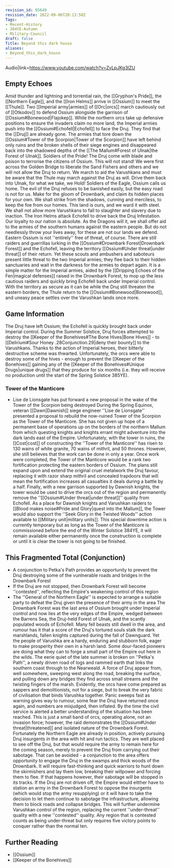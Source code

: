 ```yaml
---
revision_id: 95649
revision_date: 2022-09-06T20:13:50Z
Tags:
- Recent-History
- 384YE-Autumn
- Military-Council
draft: false
Title: Beyond this dark house
aliases:
- Beyond_this_dark_house
---
```

Audio|link=https://www.youtube.com/watch?v=ZyLpJKg3IZU
## Empty Echoes
Amid thunder and lightning and torrential rain, the [[Gryphon's Pride]], the [[Northern Eagle]], and the [[Iron Helms]] arrive in [[Ossium]] to meet the [[Thule]]. Two [[Imperial army|armies]] of [[Orc|orcs]] march cautiously out of [[Otkodov]] to defend Ossium alongside the garrison of [[Ossium#Bonewood|Flajokep]]. While the northern orcs take up defensive positions to ensure the invaders claim no more land, the Imperial armies push into the [[Ossium#Echofell|Echofell]] to face the Druj.
They find that the [[Druj]] are already gone. The armies that tore down the [[Ossium#Tower of the Scorpion|Tower of the Scorpion]] have left behind only ruins and the broken shells of their siege engines and disappeared back into the shadowed depths of the [[The Mallum#Forest of Ulnak|the Forest of Ulnak]]. 
Soldiers of the Pride! The Druj come with blade and poison to terrorise the citizens of Ossium. This will not stand! We were first across the Golden Bridge to liberate the Sand Fishers and others and we will not allow the Druj to return. We march to aid the Varushkans and must be aware that the Thule may march against the Druj as will. Drive them back into Ulnak, for what we take, we Hold!
Soldiers of the Eagle, Ossium calls us home. The evil of the Druj refuses to be banished easily, but the easy road is not for us. Make for the gloom of Drownbark, and claim its hidden places for your own. We shall strike from the shadows, cunning and merciless, to keep the foe from our homes. This land is ours, and we ward it with steel.
We shall not allow more Varushkans to fall to slaughter and slavery due to inaction. The Iron Helms attack Echofell to drive back the Druj Infestation. Our loyalty to our nation is absolute.
As the Dragons will it, we shall offer aid to the armies of the southern humans against the eastern people. But do not needlessly throw your lives away, for these are not our lands we defend.
Eastern Ossium is not ''entirely'' free of threat, of course. There are still raiders and guerrillas lurking in the [[Ossium#Drownbark Forest|Drownbark Forest]] and the Echofell, leaving the territory [[Ossium#Under threat|under threat]] of their return. Yet these scouts and ambushers and saboteurs present little threat to the two Imperial armies; they flee back to their hidden sanctuaries and wait in the darkness for the armies to depart again. It is a simple matter for the Imperial armies, aided by the [[Dripping Echoes of the Fen|magical defenses]] raised in the Drownbark Forest, to mop up the less cautious raiders and quickly bring Echofell back under Imperial control. 
With the territory as secure as it can be while the Druj still threaten the eastern borders, the Thule return to the [[Ossium#Bonewood|Bonewood]], and uneasy peace settles over the Varushkan lands once more.
## Game Information
The Druj have left Ossium; the Echofell is quickly brought back under Imperial control. 
During the Summer Solstice, Druj forces attempted to destroy the [[Keeper of the Bonehives#The Bone Hives|Bone Hives]] - to [[Delirium#Sour Honey .28Conjunction.29|deny their bounty]] to the Varushkans. Thanks to the action of Imperial heroes, their bitterly destructive scheme was thwarted. Unfortunately, the orcs were able to destroy some of the hives - enough to prevent the [[Keeper of the Bonehives]] gaining any of the [[Keeper of the Bonehives#Unique Drugs|unique drugs]] that they produce for six months (i.e. they will receive no production until the start of the Spring Solstice 385YE). 
### Tower of the Manticore
* Lise de Lionsgate has put forward a new proposal in the wake of the Tower of the Scorpion being destroyed
During the Spring Equinox, veteran [[Dawn|Dawnish]] siege engineer ''Lise de Lionsgate'' presented a proposal to rebuild the now-ruined Tower of the Scorpion as the Tower of the Manticore. She has not given up hope of a permanent base of operations up on the borders of the northern Mallum  from which questing knights and knights errant might adventure into the dark lands east of the Empire. Unfortunately, with the tower in ruins, the [[Cost|cost]] of constructing the ''Tower of the Manticore'' has risen to 130 wains of white granite, 70 wains of mithril, and 50 thrones. However, she still believes that the work can be done in only a year.
Once work were completed, the Tower of the Manticore would be a rank two fortification protecting the eastern borders of Ossium. The plans still expand upon and extend the original cruel metalwork the Druj favour, replacing it with razor sharp mithril and concealed trapdoors that will mean the fortification increases all casualties it deals during a battle by a half. Finally, with a new garrison supported by Dawnish knights, the tower would be used to drive the orcs out of the region and permanently remove the ''[[Ossium#Under threat|under threat]]'' quality from Echofell.
As a place for Dawnish knights and Varushkan raiders to [[Blood makes noise#Pride and Glory|quest into the Mallum]], the Tower would also support the ''Seek Glory in the Twisted Woods'' action available to [[Military unit|military units]]. This special downtime action is currently temporary but as long as the Tower of the Manticore is commissioned before the end of the Winter Solstice 384YE, it will remain available either permanently once the construction is complete or until it is clear the tower is not going to be finished.
## This Fragmented Total (Conjunction)
* A conjunction to Petka's Path provides an opportunity to prevent the Druj destroying some of the vunlnerable roads and bridges in the Drownbark Forest
* If the Druj are not stopped, then Drownbark Forest will become ''contested'', reflecting the Empire's weakening control of this region
* The ''General of the Northern Eagle'' is expected to arrange a suitable party to defeat the Druj given the presence of their army in the area
The Drownbark Forest was the last area of Ossium brought under Imperial control and now lies at the very edges of the Empire, wedged between the Barrens Sea, the Druj-held Forest of Ulnak, and the scantly populated woods of Echofell. Many fell beasts still dwell in the area, and rumour has it that a score of the Druj's tortured souls stalk the dark marshlands, fallen knights captured during the fall of Dawnguard. Yet the people of Varushka are a hardy, enduring and stubborn folk, eager to make prosperity their own in a harsh land. Some dour-faced pioneers are doing what they can to forge a small part of the Empire out here in the wilds.
The eerie quiet of the late summer is broken on ''Petka's Path'', a newly driven road of logs and rammed earth that links the southern coast through to the Nearweald. A force of Druj appear from, well somewhere, sweeping west along the road, breaking the surface, and pulling down any bridges they find across small streams and the twisting fingers of the marsh. Evidently, the orcs have come prepared as sappers and demolitionists, not for a siege, but to break the very fabric of civilisation that binds Varushka together.
Panic sweeps fast as warning gives way to rumour, some fear the Druj have returned once again, and numbers are misjudged, then inflated. By the time the civil service is alerted a better understanding of the situation has been reached. This is just a small band of orcs, operating alone, not an invasion force; however, the raid demonstrates the [[Ossium#Under threat|threatened]] and isolated nature of the Drownbark Forest. 
Fortunately the Northern Eagle are already in position, actively pursuing Druj insurgents in the area with hit and run tactics. They are well placed to see off the Druj, but that would require the army to remain here for the coming season, merely to prevent the Druj from carrying out their sabotage. That can be avoided - a conjunction to the area offers opportunity to engage the Druj in the swamps and thick woods of the Drownbark. It will require fast-thinking and quick warriors to hunt down the skirmishers and lay them low, breaking their willpower and forcing them to flee. If that happens however, their sabotage will be stopped in its tracks.
If the Druj are not driven off, the Empire would eitther have to station an army in the Drownbark Forest to oppose the insurgents (which would stop the army resupplying) or it will have to take the decision to let them continue to sabotage the infrastructure, allowing them to block roads and collapse bridges. This will further undermine Varushkan control of the region, replacing the current ''under-threat'' quality with a new ''contested'' quality. Any region that is contested counts as being under-threat but only requires five victory points to conquer rather than the normal ten.
## Further Reading
* [[Ossium]]
* [[Keeper of the Bonehives]]